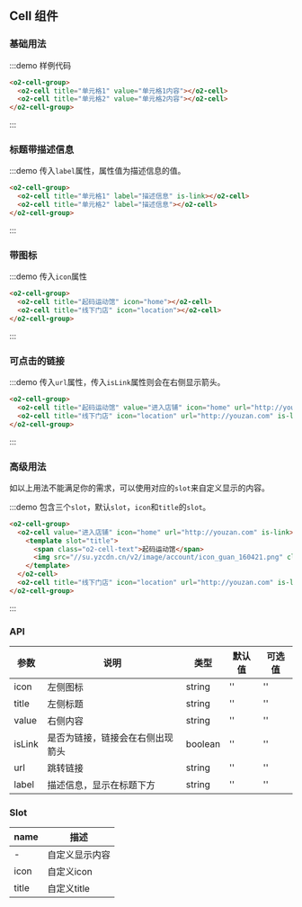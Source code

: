 <style>
.official-img {
  width: 31px;
  vertical-align: middle;
  border: 0;
}
</style>

## Cell 组件

### 基础用法

:::demo 样例代码
```html
<o2-cell-group>
  <o2-cell title="单元格1" value="单元格1内容"></o2-cell>
  <o2-cell title="单元格2" value="单元格2内容"></o2-cell>
</o2-cell-group>
```
:::

### 标题带描述信息

:::demo 传入`label`属性，属性值为描述信息的值。
```html
<o2-cell-group>
  <o2-cell title="单元格1" label="描述信息" is-link></o2-cell>
  <o2-cell title="单元格2" label="描述信息"></o2-cell>
</o2-cell-group>
```
:::

### 带图标

:::demo 传入`icon`属性
```html
<o2-cell-group>
  <o2-cell title="起码运动馆" icon="home"></o2-cell>
  <o2-cell title="线下门店" icon="location"></o2-cell>
</o2-cell-group>
```
:::

### 可点击的链接

:::demo 传入`url`属性，传入`isLink`属性则会在右侧显示箭头。
```html
<o2-cell-group>
  <o2-cell title="起码运动馆" value="进入店铺" icon="home" url="http://youzan.com" is-link></o2-cell>
  <o2-cell title="线下门店" icon="location" url="http://youzan.com" is-link></o2-cell>
</o2-cell-group>
```
:::

### 高级用法

如以上用法不能满足你的需求，可以使用对应的`slot`来自定义显示的内容。

:::demo 包含三个`slot`，默认`slot`，`icon`和`title`的`slot`。
```html
<o2-cell-group>
  <o2-cell value="进入店铺" icon="home" url="http://youzan.com" is-link>
    <template slot="title">
      <span class="o2-cell-text">起码运动馆</span>
      <img src="//su.yzcdn.cn/v2/image/account/icon_guan_160421.png" class="official-img">
    </template>
  </o2-cell>
  <o2-cell title="线下门店" icon="location" url="http://youzan.com" is-link></o2-cell>
</o2-cell-group>
```
:::

### API

| 参数       | 说明      | 类型       | 默认值       | 可选值       |
|-----------|-----------|-----------|-------------|-------------|
| icon | 左侧图标 | string  | ''          | ''          |
| title | 左侧标题 | string  | ''          | ''          |
| value | 右侧内容 | string  | ''          | ''          |
| isLink | 是否为链接，链接会在右侧出现箭头 | boolean  | ''          | ''          |
| url | 跳转链接 | string  | ''          | ''          |
| label | 描述信息，显示在标题下方 | string  | ''          | ''          |

### Slot

| name       | 描述      |
|-----------|-----------|
| - | 自定义显示内容 |
| icon | 自定义icon |
| title | 自定义title |
